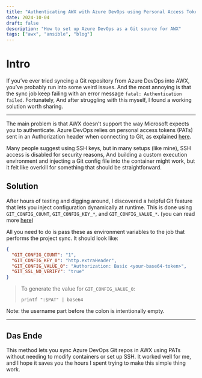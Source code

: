 ```yaml
---
title: "Authenticating AWX with Azure DevOps using Personal Access Tokens"
date: 2024-10-04
draft: false
description: "How to set up Azure DevOps as a Git source for AWX"
tags: ["awx", "ansible", "blog"]
---
```


# Intro

If you’ve ever tried syncing a Git repository from Azure DevOps into AWX, you’ve probably run into some weird issues. And the most annoying is that the sync job keep failing with an error message `fatal: Authentication failed`. Fortunately, And after struggling with this myself, I found a working solution worth sharing.

---

The main problem is that AWX doesn’t support the way Microsoft expects you to authenticate. Azure DevOps relies on personal access tokens (PATs) sent in an Authorization header when connecting to Git, as explained [here](https://learn.microsoft.com/en-us/azure/devops/organizations/accounts/use-personal-access-tokens-to-authenticate?view=azure-devops&tabs=Linux).

Many people suggest using SSH keys, but in many setups (like mine), SSH access is disabled for security reasons, And building a custom execution environment and injecting a Git config file into the container might work, but it felt like overkill for something that should be straightforward.


## Solution

After hours of testing and digging around, I discovered a helpful Git feature that lets you inject configuration dynamically at runtime. This is done using `GIT_CONFIG_COUNT`, `GIT_CONFIG_KEY_*`, and `GIT_CONFIG_VALUE_*`. (you can read more [here](https://git-scm.com/docs/git-config#Documentation/git-config.txt-GITCONFIGCOUNT))

All you need to do is pass these as environment variables to the job that performs the project sync. It should look like:

```json
{
  "GIT_CONFIG_COUNT": "1",
  "GIT_CONFIG_KEY_0": "http.extraHeader",
  "GIT_CONFIG_VALUE_0": "Authorization: Basic <your-base64-token>",
  "GIT_SSL_NO_VERIFY": "true"
}
```

> To generate the value for `GIT_CONFIG_VALUE_0`:
> ```
> printf ":$PAT" | base64
> ```

Note: the username part before the colon is intentionally empty.

---

## Das Ende

This method lets you sync Azure DevOps Git repos in AWX using PATs without needing to modify containers or set up SSH. It worked well for me, and I hope it saves you the hours I spent trying to make this simple thing work.